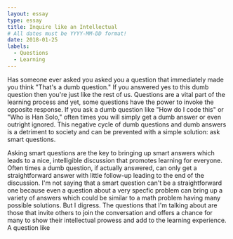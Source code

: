 ```yaml
---
layout: essay
type: essay
title: Inquire like an Intellectual
# All dates must be YYYY-MM-DD format!
date: 2018-01-25
labels:
  - Questions
  - Learning
---
```


Has someone ever asked you asked you a question that immediately made you think "That's a dumb question." If you answered yes to this dumb question then you're just like the rest of us. Questions are a vital part of the learning process and yet, some questions have the power to invoke the opposite response. If you ask a dumb question like "How do I code this" or "Who is Han Solo," often times you will simply get a dumb answer or even outright ignored. This negative cycle of dumb questions and dumb answers is a detriment to society and can be prevented with a simple solution: ask smart questions. 

Asking smart questions are the key to bringing up smart answers which leads to a nice, intelligible discussion that promotes learning for everyone. Often times a dumb question, if actually answered, can only get a straightforward answer with little follow-up leading to the end of the discussion. I'm not saying that a smart question can't be a straightforward one because even a question about a very specfic problem can bring up a variety of answers which could be similar to a math problem having many possible solutions. But I digress. The questions that I'm talking about are those that invite others to join the conversation and offers a chance for many to show their intellectual prowess and add to the learning experience. A question like 
